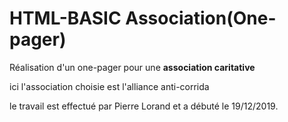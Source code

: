 # HTML-BASIC Association(One-pager)

Réalisation d'un one-pager pour une **association caritative**

ici l'association choisie est l'alliance anti-corrida

le travail est effectué par Pierre Lorand et a débuté le 19/12/2019.
